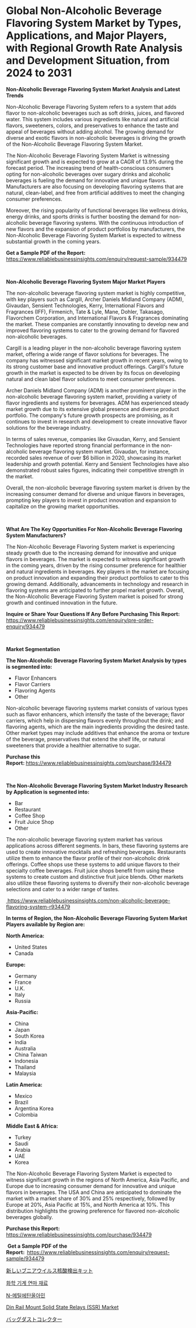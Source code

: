 <p><h1>Global Non-Alcoholic Beverage Flavoring System Market by Types, Applications, and Major Players, with Regional Growth Rate Analysis and Development Situation, from 2024 to 2031</h1></p><p><strong>Non-Alcoholic Beverage Flavoring System Market Analysis and Latest Trends</strong></p>
<p><p>Non-Alcoholic Beverage Flavoring System refers to a system that adds flavor to non-alcoholic beverages such as soft drinks, juices, and flavored water. This system includes various ingredients like natural and artificial flavors, sweeteners, colors, and preservatives to enhance the taste and appeal of beverages without adding alcohol. The growing demand for diverse and exotic flavors in non-alcoholic beverages is driving the growth of the Non-Alcoholic Beverage Flavoring System Market.</p><p>The Non-Alcoholic Beverage Flavoring System Market is witnessing significant growth and is expected to grow at a CAGR of 13.9% during the forecast period. The increasing trend of health-conscious consumers opting for non-alcoholic beverages over sugary drinks and alcoholic beverages is fueling the demand for innovative and unique flavors. Manufacturers are also focusing on developing flavoring systems that are natural, clean-label, and free from artificial additives to meet the changing consumer preferences.</p><p>Moreover, the rising popularity of functional beverages like wellness drinks, energy drinks, and sports drinks is further boosting the demand for non-alcoholic beverage flavoring systems. With the continuous introduction of new flavors and the expansion of product portfolios by manufacturers, the Non-Alcoholic Beverage Flavoring System Market is expected to witness substantial growth in the coming years.</p></p>
<p><strong>Get a Sample PDF of the Report:&nbsp;</strong> <a href="https://www.reliablebusinessinsights.com/enquiry/request-sample/934479">https://www.reliablebusinessinsights.com/enquiry/request-sample/934479</a></p>
<p>&nbsp;</p>
<p><strong>Non-Alcoholic Beverage Flavoring System Major Market Players</strong></p>
<p><p>The non-alcoholic beverage flavoring system market is highly competitive, with key players such as Cargill, Archer Daniels Midland Company (ADM), Givaudan, Sensient Technologies, Kerry, International Flavors and Fragrances (IFF), Firmenich, Tate & Lyle, Mane, Dohler, Takasago, Flavorchem Corporation, and International Flavors & Fragrances dominating the market. These companies are constantly innovating to develop new and improved flavoring systems to cater to the growing demand for flavored non-alcoholic beverages.</p><p>Cargill is a leading player in the non-alcoholic beverage flavoring system market, offering a wide range of flavor solutions for beverages. The company has witnessed significant market growth in recent years, owing to its strong customer base and innovative product offerings. Cargill's future growth in the market is expected to be driven by its focus on developing natural and clean label flavor solutions to meet consumer preferences.</p><p>Archer Daniels Midland Company (ADM) is another prominent player in the non-alcoholic beverage flavoring system market, providing a variety of flavor ingredients and systems for beverages. ADM has experienced steady market growth due to its extensive global presence and diverse product portfolio. The company's future growth prospects are promising, as it continues to invest in research and development to create innovative flavor solutions for the beverage industry.</p><p>In terms of sales revenue, companies like Givaudan, Kerry, and Sensient Technologies have reported strong financial performance in the non-alcoholic beverage flavoring system market. Givaudan, for instance, recorded sales revenue of over $6 billion in 2020, showcasing its market leadership and growth potential. Kerry and Sensient Technologies have also demonstrated robust sales figures, indicating their competitive strength in the market.</p><p>Overall, the non-alcoholic beverage flavoring system market is driven by the increasing consumer demand for diverse and unique flavors in beverages, prompting key players to invest in product innovation and expansion to capitalize on the growing market opportunities.</p></p>
<p>&nbsp;</p>
<p><strong>What Are The Key Opportunities For Non-Alcoholic Beverage Flavoring System Manufacturers?</strong></p>
<p><p>The Non-Alcoholic Beverage Flavoring System market is experiencing steady growth due to the increasing demand for innovative and unique flavors in beverages. The market is expected to witness significant growth in the coming years, driven by the rising consumer preference for healthier and natural ingredients in beverages. Key players in the market are focusing on product innovation and expanding their product portfolios to cater to this growing demand. Additionally, advancements in technology and research in flavoring systems are anticipated to further propel market growth. Overall, the Non-Alcoholic Beverage Flavoring System market is poised for strong growth and continued innovation in the future.</p></p>
<p><strong>Inquire or Share Your Questions If Any Before Purchasing This Report:</strong> <a href="https://www.reliablebusinessinsights.com/enquiry/pre-order-enquiry/934479">https://www.reliablebusinessinsights.com/enquiry/pre-order-enquiry/934479</a></p>
<p>&nbsp;</p>
<p><strong>Market Segmentation</strong></p>
<p><strong>The Non-Alcoholic Beverage Flavoring System Market Analysis by types is segmented into:</strong></p>
<p><ul><li>Flavor Enhancers</li><li>Flavor Carriers</li><li>Flavoring Agents</li><li>Other</li></ul></p>
<p><p>Non-alcoholic beverage flavoring systems market consists of various types such as flavor enhancers, which intensify the taste of the beverage; flavor carriers, which help in dispersing flavors evenly throughout the drink; and flavoring agents, which are the main ingredients providing the desired taste. Other market types may include additives that enhance the aroma or texture of the beverage, preservatives that extend the shelf life, or natural sweeteners that provide a healthier alternative to sugar.</p></p>
<p><strong>Purchase this Report:&nbsp;</strong><a href="https://www.reliablebusinessinsights.com/purchase/934479">https://www.reliablebusinessinsights.com/purchase/934479</a></p>
<p>&nbsp;</p>
<p><strong>The Non-Alcoholic Beverage Flavoring System Market Industry Research by Application is segmented into:</strong></p>
<p><ul><li>Bar</li><li>Restaurant</li><li>Coffee Shop</li><li>Fruit Juice Shop</li><li>Other</li></ul></p>
<p><p>The non-alcoholic beverage flavoring system market has various applications across different segments. In bars, these flavoring systems are used to create innovative mocktails and refreshing beverages. Restaurants utilize them to enhance the flavor profile of their non-alcoholic drink offerings. Coffee shops use these systems to add unique flavors to their specialty coffee beverages. Fruit juice shops benefit from using these systems to create custom and distinctive fruit juice blends. Other markets also utilize these flavoring systems to diversify their non-alcoholic beverage selections and cater to a wider range of tastes.</p></p>
<p><a href="https://www.reliablebusinessinsights.com/non-alcoholic-beverage-flavoring-system-r934479">&nbsp;https://www.reliablebusinessinsights.com/non-alcoholic-beverage-flavoring-system-r934479</a></p>
<p><strong>In terms of Region, the Non-Alcoholic Beverage Flavoring System Market Players available by Region are:</strong></p>
<p>
    <p> <strong> North America: </strong>
        <ul>
            <li>United States</li>
            <li>Canada</li>
        </ul>
        </p> 
    <p> <strong> Europe: </strong>
        <ul>
            <li>Germany</li>
            <li>France</li>
            <li>U.K.</li>
            <li>Italy</li>
            <li>Russia</li>
        </ul>
        </p> 
    <p> <strong> Asia-Pacific: </strong>
        <ul>
            <li>China</li>
            <li>Japan</li>
            <li>South Korea</li>
            <li>India</li>
            <li>Australia</li>
            <li>China Taiwan</li>
            <li>Indonesia</li>
            <li>Thailand</li>
            <li>Malaysia</li>
        </ul>
        </p> 
    <p> <strong> Latin America: </strong>
        <ul>
            <li>Mexico</li>
            <li>Brazil</li>
            <li>Argentina Korea</li>
            <li>Colombia</li>
        </ul>
        </p> 
    <p> <strong> Middle East & Africa: </strong>
        <ul>
            <li>Turkey</li>
            <li>Saudi</li>
            <li>Arabia</li>
            <li>UAE</li>
            <li>Korea</li>
        </ul>
    </p>
    </p>
<p><p>The Non-Alcoholic Beverage Flavoring System Market is expected to witness significant growth in the regions of North America, Asia Pacific, and Europe due to increasing consumer demand for innovative and unique flavors in beverages. The USA and China are anticipated to dominate the market with a market share of 30% and 25% respectively, followed by Europe at 20%, Asia Pacific at 15%, and North America at 10%. This distribution highlights the growing preference for flavored non-alcoholic beverages globally.</p></p>
<p><strong>Purchase this Report: </strong><a href="https://www.reliablebusinessinsights.com/purchase/934479">https://www.reliablebusinessinsights.com/purchase/934479</a></p>
<p>&nbsp;<strong>Get a Sample PDF of the Report:&nbsp;&nbsp;</strong><a href="https://www.reliablebusinessinsights.com/enquiry/request-sample/934479">https://www.reliablebusinessinsights.com/enquiry/request-sample/934479</a></p>
<p><strong></strong></p>
<p><p><a href="https://github.com/xemfu2379520/Market-Research-Report-List-2/blob/main/2359764151026.md">新しいブニアウイルス核酸検出キット</a></p><p><a href="https://medium.com/@shawnsmithv6/%EA%B8%80%EB%A1%9C%EB%B2%8C-%ED%99%94%ED%95%99-%EA%B8%B0%EA%B3%84-%EC%97%B0%EB%A7%88-%EC%86%8C%EC%9E%AC-%EC%8B%9C%EC%9E%A5-%EB%B2%94%EC%9C%84%EC%97%90-%EB%8C%80%ED%95%9C-%EA%B9%8A%EC%9D%80-%EB%B6%84%EC%84%9D-%EB%B0%8F-2024%EB%85%84%EB%B6%80%ED%84%B0-2031%EB%85%84%EA%B9%8C%EC%A7%80-%EC%98%88%EC%B8%A1%EB%90%9C-%EA%B8%89%EC%86%8D%ED%95%9C-cagr-e569fd0b8781">화학 기계 연마 재료</a></p><p><a href="https://github.com/airdroplover110/Market-Research-Report-List-1/blob/main/2650096160966.md">N-메틸에탄올아민</a></p><p><a href="https://github.com/biheemgalvinlouises6hokrh3h/Market-Research-Report-List-3/blob/main/din-rail-mount-solid-state-relays-ssr-market.md">Din Rail Mount Solid State Relays (SSR) Market</a></p><p><a href="https://medium.com/@lilliegrant1999/%E3%82%B0%E3%83%AD%E3%83%BC%E3%83%90%E3%83%AB%E3%83%90%E3%83%83%E3%82%B0%E3%83%80%E3%82%B9%E3%83%88%E3%82%B3%E3%83%AC%E3%82%AF%E3%82%BF%E3%83%BC%E3%83%9E%E3%83%BC%E3%82%B1%E3%83%83%E3%83%88%E3%82%BB%E3%82%AF%E3%82%BF%E3%83%BC-%E7%A8%AE%E9%A1%9E-%E3%82%A2%E3%83%97%E3%83%AA%E3%82%B1%E3%83%BC%E3%82%B7%E3%83%A7%E3%83%B3-%E3%83%9E%E3%83%BC%E3%82%B1%E3%83%83%E3%83%88%E3%83%97%E3%83%AC%E3%82%A4%E3%83%A4%E3%83%BC%E3%81%AE%E6%88%A6%E7%95%A5-%E5%9C%B0%E5%9F%9F%E5%88%A5%E6%88%90%E9%95%B7%E3%81%AE%E3%82%A4%E3%83%B3%E3%82%B5%E3%82%A4%E3%83%88-%E5%B0%86%E6%9D%A5%E3%81%AE%E4%BA%88%E6%B8%AC-2024%E5%B9%B4-2031%E5%B9%B4-fc3e29d4157b">バッグダストコレクター</a></p></p>